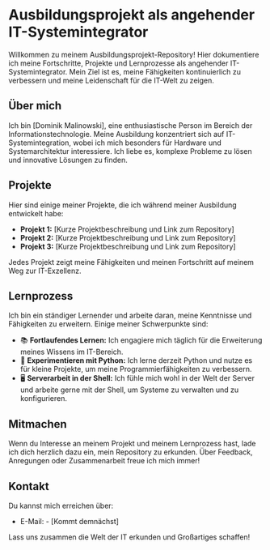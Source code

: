 # Ausbildungsprojekt als angehender IT-Systemintegrator

Willkommen zu meinem Ausbildungsprojekt-Repository! Hier dokumentiere ich meine Fortschritte, Projekte und Lernprozesse als angehender IT-Systemintegrator. Mein Ziel ist es, meine Fähigkeiten kontinuierlich zu verbessern und meine Leidenschaft für die IT-Welt zu zeigen.

## Über mich

Ich bin [Dominik Malinowski], eine enthusiastische Person im Bereich der Informationstechnologie. Meine Ausbildung konzentriert sich auf IT-Systemintegration, wobei ich mich besonders für Hardware und Systemarchitektur interessiere. Ich liebe es, komplexe Probleme zu lösen und innovative Lösungen zu finden.

## Projekte

Hier sind einige meiner Projekte, die ich während meiner Ausbildung entwickelt habe:

- **Projekt 1:** [Kurze Projektbeschreibung und Link zum Repository]
- **Projekt 2:** [Kurze Projektbeschreibung und Link zum Repository]
- **Projekt 3:** [Kurze Projektbeschreibung und Link zum Repository]

Jedes Projekt zeigt meine Fähigkeiten und meinen Fortschritt auf meinem Weg zur IT-Exzellenz.

## Lernprozess

Ich bin ein ständiger Lernender und arbeite daran, meine Kenntnisse und Fähigkeiten zu erweitern. Einige meiner Schwerpunkte sind:

- 📚 **Fortlaufendes Lernen:** Ich engagiere mich täglich für die Erweiterung meines Wissens im IT-Bereich.
- 🧪 **Experimentieren mit Python:** Ich lerne derzeit Python und nutze es für kleine Projekte, um meine Programmierfähigkeiten zu verbessern.
- 🖥️ **Serverarbeit in der Shell:** Ich fühle mich wohl in der Welt der Server und arbeite gerne mit der Shell, um Systeme zu verwalten und zu konfigurieren.

## Mitmachen

Wenn du Interesse an meinem Projekt und meinem Lernprozess hast, lade ich dich herzlich dazu ein, mein Repository zu erkunden. Über Feedback, Anregungen oder Zusammenarbeit freue ich mich immer!

## Kontakt

Du kannst mich erreichen über:

- E-Mail: - [Kommt demnächst]

Lass uns zusammen die Welt der IT erkunden und Großartiges schaffen!
